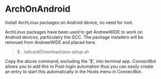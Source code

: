 # ArchOnAndroid
Install ArchLinux packages on Android device, no need for root.

ArchLinux packages have been used to get AndrewWIDE to work on Android devices, particulalry the GCC. The package installers will be removed from AndrewWIDE and placed here.

> $ . /sdcard/Download/aoa-setup.sh

Copy the above command, excluding the '$', into terminal app. ConnectBot allows you to add this to Post-login automation thus you can easily create an entry to start this automatically in the Hosts menu in ConnectBot.
